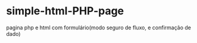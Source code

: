 # simple-html-PHP-page
pagina php e html com formulário(modo seguro de fluxo, e confirmação de dado)
